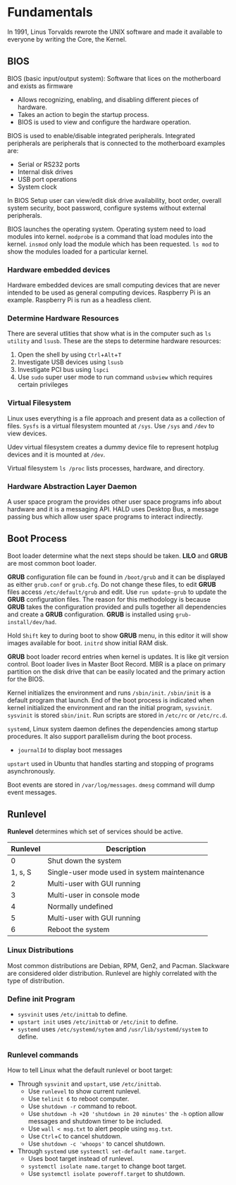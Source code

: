 # Fundamentals
In 1991, Linus Torvalds rewrote the UNIX software and made it available to everyone by writing the Core, the Kernel. 

## BIOS
BIOS (basic input/output system): Software that lices on the motherboard and exists as firmware
- Allows recognizing, enabling, and disabling different pieces of hardware.
- Takes an action to begin the startup process.
- BIOS is used to view and configure the hardware operation. 

BIOS is used to enable/disable integrated peripherals. Integrated peripherals are peripherals that is connected to the motherboard examples are:
- Serial or RS232 ports
- Internal disk drives
- USB port operations
- System clock

In BIOS Setup user can view/edit disk drive availability, boot order, overall system security, boot password, configure systems without external peripherals. 

BIOS launches the operating system. Operating system need to load modules into kernel. `modprobe` is a command that load modules into the kernel. `insmod` only load the module which has been requested. `ls mod` to show the modules loaded for a particular kernel. 

### Hardware embedded devices
Hardware embedded devices are small computing devices that are never intended to be used as general computing devices. Raspberry Pi is an example. Raspberry Pi is run as a headless client. 

### Determine Hardware Resources
There are several utlities that show what is in the computer such as `ls utility` and `lsusb`. These are the steps to determine hardware resources:

1. Open the shell by using `Ctrl`+`Alt`+`T` 
2. Investigate USB devices using `lsusb`
3. Investigate PCI bus using `lspci`
4. Use `sudo` super user mode to run command `usbview` which requires certain privileges

### Virtual Filesystem
Linux uses everything is a file approach and present data as a collection of files. `Sysfs` is a virtual filesystem mounted at `/sys`. Use `/sys` and `/dev` to view devices.

Udev virtual filesystem creates a dummy device file to represent hotplug devices and it is mounted at `/dev`. 

Virtual filesystem `ls /proc` lists processes, hardware, and directory. 

### Hardware Abstraction Layer Daemon
A user space program the provides other user space programs info about hardware and it is a messaging API. HALD uses Desktop Bus, a message passing bus which allow user space programs to interact indirectly. 

## Boot Process
Boot loader determine what the next steps should be taken. **LILO** and **GRUB** are most common boot loader. 

**GRUB** configuration file can be found in `/boot/grub` and it can be displayed as either `grub.conf` or `grub.cfg`. Do not change these files, to edit **GRUB** files access `/etc/default/grub` and edit. Use `run update-grub` to update the **GRUB** configuration files. The reason for this methodology is because **GRUB** takes the configuration provided and pulls together all dependencies and create a **GRUB** configuration. **GRUB** is installed using `grub-install/dev/had`. 

Hold `Shift` key to during boot to show **GRUB** menu, in this editor it will show images available for boot. `initrd` show initial RAM disk. 

**GRUB** boot loader record entries when kernel is updates. It is like git version control. Boot loader lives in Master Boot Record. MBR is a place on primary partition on the disk drive that can be easily located and the primary action for the BIOS.

Kernel initializes the environment and runs `/sbin/init`. `/sbin/init` is a default program that launch. End of the boot process is indicated when kernel initialized the environment and ran the initial program, `sysvinit`. `sysvinit` is stored `sbin/init`. Run scripts are stored in `/etc/rc` or `/etc/rc.d`.

`systemd`, Linux system daemon defines the dependencies among startup procedures. It also support parallelism during the boot process.
- `journalId` to display boot messages

`upstart` used in Ubuntu that handles starting and stopping of programs asynchronously. 

Boot events are stored in `/var/log/messages`. `dmesg` command will dump event messages. 

## Runlevel
**Runlevel** determines which set of services should be active. 

| Runlevel | Description |
| --- | --- |
| 0 | Shut down the system |
| 1, s, S | Single-user mode used in system maintenance |
| 2 | Multi-user with GUI running |
| 3 | Multi-user in console mode |
| 4 | Normally undefined |
| 5 | Multi-user with GUI running |
| 6 | Reboot the system |

### Linux Distributions
Most common distributions are Debian, RPM, Gen2, and Pacman. Slackware are considered older distribution. Runlevel are highly correlated with the type of distribution. 

### Define init Program
- `sysvinit` uses `/etc/inittab` to define.
- `upstart init` uses `/etc/inittab` or `/etc/init` to define. 
- `systemd` uses `/etc/systemd/sytem` and `/usr/lib/systemd/system` to define. 

### Runlevel commands
How to tell Linux what the default runlevel or boot target:
- Through `sysvinit` and `upstart`, use `/etc/inittab`. 
    - Use `runlevel` to show current runlevel. 
    - Use `telinit 6` to reboot computer.
    - Use `shutdown -r` command to reboot.
    - Use `shutdown -h +20 'shutdown in 20 minutes'` the `-h` option allow messages and shutdown timer to be included. 
    - Use `wall < msg.txt` to alert people using `msg.txt`.
    - Use `Ctrl`+`C` to cancel shutdown.
    - Use `shutdown -c 'whoops'` to cancel shutdown.
- Through `systemd` use `systemctl set-default name.target`. 
    - Uses boot target instead of runlevel. 
    - `systemctl isolate name.target` to change boot target. 
    - Use `systemctl isolate poweroff.target` to shutdown. 
